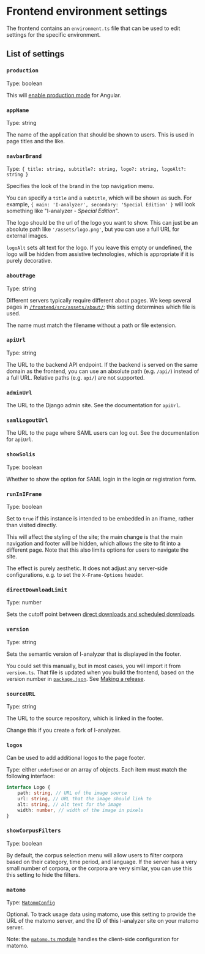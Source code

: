 # Frontend environment settings

The frontend contains an `environment.ts` file that can be used to edit settings for the specific environment.

## List of settings

### `production`

Type: boolean

This will [enable production mode](https://v16.angular.io/api/core/enableProdMode) for Angular.

### `appName`

Type: string

The name of the application that should be shown to users. This is used in page titles and the like.

### `navbarBrand`

Type: `{ title: string, subtitle?: string, logo?: string, logoAlt?: string }`

Specifies the look of the brand in the top navigation menu.

You can specify a `title` and a `subtitle`, which will be shown as such. For example, `{ main: 'I-analyzer', secondary: 'Special Edition' }` will look something like "I-analyzer - *Special Edition*".

The logo should be the url of the logo you want to show. This can just be an absolute path like `'/assets/logo.png'`, but you can use a full URL for external images.

`logoAlt` sets alt text for the logo. If you leave this empty or undefined, the logo will be hidden from assistive technologies, which is appropriate if it is purely decorative.

### `aboutPage`

Type: string

Different servers typically require different about pages. We keep several pages in [`/frontend/src/assets/about/`](/frontend/src/assets/about/); this setting determines which file is used.

The name must match the filename without a path or file extension.

### `apiUrl`

Type: string

The URL to the backend API endpoint. If the backend is served on the same domain as the frontend, you can use an absolute path (e.g. `/api/`) instead of a full URL. Relative paths (e.g. `api/`) are not supported.

### `adminUrl`

The URL to the Django admin site. See the documentation for `apiUrl`.

### `samlLogoutUrl`

The URL to the page where SAML users can log out. See the documentation for `apiUrl`.

### `showSolis`

Type: boolean

Whether to show the option for SAML login in the login or registration form.

### `runInIFrame`

Type: boolean

Set to `true` if this instance is intended to be embedded in an iframe, rather than visited directly.

This will affect the styling of the site; the main change is that the main navigation and footer will be hidden, which allows the site to fit into a different page. Note that this also limits options for users to navigate the site.

The effect is purely aesthetic. It does not adjust any server-side configurations, e.g. to set the `X-Frame-Options` header.

### `directDownloadLimit`

Type: number

Sets the cutoff point between [direct downloads and scheduled downloads](./Downloads.md#downloading-search-results).

### `version`

Type: string

Sets the semantic version of I-analyzer that is displayed in the footer.

You could set this manually, but in most cases, you will import it from `version.ts`. That file is updated when you build the frontend, based on the version number in [`package.json`](../package.json). See [Making a release](./Making-a-release.md).

### `sourceURL`

Type: string

The URL to the source repository, which is linked in the footer.

Change this if you create a fork of I-analyzer.

### `logos`

Can be used to add additional logos to the page footer.

Type: either `undefined` or an array of objects. Each item must match the following interface:

```ts
interface Logo {
    path: string, // URL of the image source
    url: string, // URL that the image should link to
    alt: string, // alt text for the image
    width: number, // width of the image in pixels
}
```

### `showCorpusFilters`

Type: boolean

By default, the corpus selection menu will allow users to filter corpora based on their category, time period, and language. If the server has a very small number of corpora, or the corpora are very similar, you can use this this setting to hide the filters.


### `matomo`

Type: [`MatomoConfig`](../frontend/src/app/routing/matomo.ts)

Optional. To track usage data using matomo, use this setting to provide the URL of the matomo server, and the ID of this I-analyzer site on your matomo server.

Note: the [`matomo.ts` module](../frontend/src/app/routing/matomo.ts) handles the client-side configuration for matomo.
